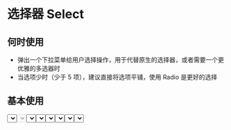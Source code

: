 # 选择器 Select

<BackTop />
<Watermark fullscreen content="Eh Antdesign UI" />

## 何时使用

- 弹出一个下拉菜单给用户选择操作，用于代替原生的选择器，或者需要一个更优雅的多选器时
- 当选项少时（少于 5 项），建议直接将选项平铺，使用 Radio 是更好的选择

<script setup lang="ts">
import { ref, watchEffect } from 'vue'
const options = ref([
      {
        label: '北京市',
        value: 1
      },
      {
        label: '上海市',
        value: 2
      },
      {
        label: '纽约市',
        value: 3
      },
      {
        label: '旧金山',
        value: 4
      },
      {
        label: '布宜诺斯艾利斯',
        value: 5
      },
      {
        label: '伊斯坦布尔',
        value: 6
      },
      {
        label: '拜占庭',
        value: 7
      },
      {
        label: '君士坦丁堡',
        value: 8
      }
    ])
const optionsDisabled = ref([
      {
        label: '北京市',
        value: 1
      },
      {
        label: '上海市',
        value: 2,
        disabled: true
      },
      {
        label: '纽约市',
        value: 3
      },
      {
        label: '旧金山',
        value: 4
      },
      {
        label: '布宜诺斯艾利斯',
        value: 5
      },
      {
        label: '伊斯坦布尔',
        value: 6
      },
      {
        label: '拜占庭',
        value: 7
      },
      {
        label: '君士坦丁堡',
        value: 8
      }
    ])
const optionsCustom = ref([
      {
        name: '北京市',
        id: 1
      },
      {
        name: '上海市',
        id: 2
      },
      {
        name: '纽约市',
        id: 3
      },
      {
        name: '旧金山',
        id: 4
      },
      {
        name: '布宜诺斯艾利斯',
        id: 5
      },
      {
        name: '伊斯坦布尔',
        id: 6
      },
      {
        name: '拜占庭',
        id: 7
      },
      {
        name: '君士坦丁堡',
        id: 8
      }
    ])
const selectedValue = ref(1)
watchEffect(() => {
  console.log('selectedValue:', selectedValue.value)
})
function onChange (value: string|number, label: string,  index: number) {
  console.log('value:', value)
  console.log('label:', label)
  console.log('index:', index)
}
// 自定义过滤函数，但选项的 value 值大于 输入项时返回 true
function filter (inputValue: string, option: any) {
  return option.value > inputValue
}
</script>

## 基本使用

<Select :options="options" v-model="selectedValue" />

::: details Show Code

```vue
<script setup lang="ts">
import { ref, watchEffect } from 'vue'
const options = ref([
      {
        label: '北京市',
        value: 1
      },
      {
        label: '上海市',
        value: 2
      },
      {
        label: '纽约市',
        value: 3
      },
      {
        label: '旧金山',
        value: 4
      },
      {
        label: '布宜诺斯艾利斯',
        value: 5
      },
      {
        label: '伊斯坦布尔',
        value: 6
      },
      {
        label: '拜占庭',
        value: 7
      },
      {
        label: '君士坦丁堡',
        value: 8
      }
    ])
const selectedValue = ref(1)
watchEffect(() => {
  console.log('selectedValue:', selectedValue.value)
})
</script>
<template>
  <Select :options="options" v-model="selectedValue" />
</template>
```

:::

## 禁用

<Select :options="options" v-model="selectedValue" disabled />

::: details Show Code

```vue
<script setup lang="ts">
import { ref } from 'vue'
const options = ref([
      {
        label: '北京市',
        value: 1
      },
      {
        label: '上海市',
        value: 2
      },
      {
        label: '纽约市',
        value: 3
      },
      {
        label: '旧金山',
        value: 4
      },
      {
        label: '布宜诺斯艾利斯',
        value: 5
      },
      {
        label: '伊斯坦布尔',
        value: 6
      },
      {
        label: '拜占庭',
        value: 7
      },
      {
        label: '君士坦丁堡',
        value: 8
      }
    ])
const selectedValue = ref(1)
</script>
<template>
  <Select :options="options" v-model="selectedValue" disabled />
</template>
```

:::

## 禁用选项

<Select :options="optionsDisabled" v-model="selectedValue" />

::: details Show Code

```vue
<script setup lang="ts">
import { ref } from 'vue'
const optionsDisabled = ref([
      {
        label: '北京市',
        value: 1
      },
      {
        label: '上海市',
        value: 2,
        disabled: true
      },
      {
        label: '纽约市',
        value: 3
      },
      {
        label: '旧金山',
        value: 4
      },
      {
        label: '布宜诺斯艾利斯',
        value: 5
      },
      {
        label: '伊斯坦布尔',
        value: 6
      },
      {
        label: '拜占庭',
        value: 7
      },
      {
        label: '君士坦丁堡',
        value: 8
      }
    ])
const selectedValue = ref(1)
</script>
<template>
  <Select :options="optionsDisabled" v-model="selectedValue" />
</template>
```

:::

## 支持清除

<Select
  :options="options"
  allow-clear
  v-model="selectedValue"
  @change="onChange" />

::: details Show Code

```vue
<script setup lang="ts">
import { ref, watchEffect } from 'vue'
const options = ref([
      {
        label: '北京市',
        value: 1
      },
      {
        label: '上海市',
        value: 2
      },
      {
        label: '纽约市',
        value: 3
      },
      {
        label: '旧金山',
        value: 4
      },
      {
        label: '布宜诺斯艾利斯',
        value: 5
      },
      {
        label: '伊斯坦布尔',
        value: 6
      },
      {
        label: '拜占庭',
        value: 7
      },
      {
        label: '君士坦丁堡',
        value: 8
      }
    ])
const selectedValue = ref(1)
watchEffect(() => {
  console.log('selectedValue:', selectedValue.value)
})
function onChange (value: string|number, label: string,  index: number) {
  console.log('value:', value)
  console.log('label:', label)
  console.log('index:', index)
}
</script>
<template>
  <Select
    :options="options"
    allow-clear
    v-model="selectedValue"
    @change="onChange" />
</template>
```

:::

## 支持搜索

<Select :options="options" search v-model="selectedValue" />

::: details Show Code

```vue
<script setup lang="ts">
import { ref, watchEffect } from 'vue'
const options = ref([
      {
        label: '北京市',
        value: 1
      },
      {
        label: '上海市',
        value: 2
      },
      {
        label: '纽约市',
        value: 3
      },
      {
        label: '旧金山',
        value: 4
      },
      {
        label: '布宜诺斯艾利斯',
        value: 5
      },
      {
        label: '伊斯坦布尔',
        value: 6
      },
      {
        label: '拜占庭',
        value: 7
      },
      {
        label: '君士坦丁堡',
        value: 8
      }
    ])
const selectedValue = ref(1)
watchEffect(() => {
  console.log('selectedValue:', selectedValue.value)
})
</script>
<template>
  <Select :options="options" search v-model="selectedValue" />
</template>
```

:::

## 自定义搜索过滤函数

<Select
  :options="options"
  search
  :filter="filter"
  v-model="selectedValue" />

::: details Show Code

```vue
<script setup lang="ts">
import { ref, watchEffect } from 'vue'
const options = ref([
      {
        label: '北京市',
        value: 1
      },
      {
        label: '上海市',
        value: 2
      },
      {
        label: '纽约市',
        value: 3
      },
      {
        label: '旧金山',
        value: 4
      },
      {
        label: '布宜诺斯艾利斯',
        value: 5
      },
      {
        label: '伊斯坦布尔',
        value: 6
      },
      {
        label: '拜占庭',
        value: 7
      },
      {
        label: '君士坦丁堡',
        value: 8
      }
    ])
const selectedValue = ref(1)
watchEffect(() => {
  console.log('selectedValue:', selectedValue.value)
})
// 自定义过滤函数，但选项的 value 值大于 输入项时返回 true
function filter (inputValue: string, option: any) {
  return option.value > inputValue
}
</script>
<template>
  <Select
    :options="options"
    search
    :filter="filter"
    v-model="selectedValue" />
</template>
```

:::

## 自定义样式

<Select
  :width="160"
  :height="36"
  :options="options"
  v-model="selectedValue" />

::: details Show Code

```vue
<script setup lang="ts">
import { ref, watchEffect } from 'vue'
const options = ref([
      {
        label: '北京市',
        value: 1
      },
      {
        label: '上海市',
        value: 2
      },
      {
        label: '纽约市',
        value: 3
      },
      {
        label: '旧金山',
        value: 4
      },
      {
        label: '布宜诺斯艾利斯',
        value: 5
      },
      {
        label: '伊斯坦布尔',
        value: 6
      },
      {
        label: '拜占庭',
        value: 7
      },
      {
        label: '君士坦丁堡',
        value: 8
      }
    ])
const selectedValue = ref(1)
watchEffect(() => {
  console.log('selectedValue:', selectedValue.value)
})
</script>
<template>
  <Select
    :width="160"
    :height="36"
    :options="options"
    v-model="selectedValue" />
</template>
```

:::

## 自定义节点 `label`、`value` 字段名

<Select
  :options="optionsCustom"
  label="name"
  value="id"
  v-model="selectedValue" />

::: details Show Code

```vue
<script setup lang="ts">
import { ref, watchEffect } from 'vue'
const optionsCustom = ref([
      {
        name: '北京市',
        id: 1
      },
      {
        name: '上海市',
        id: 2
      },
      {
        name: '纽约市',
        id: 3
      },
      {
        name: '旧金山',
        id: 4
      },
      {
        name: '布宜诺斯艾利斯',
        id: 5
      },
      {
        name: '伊斯坦布尔',
        id: 6
      },
      {
        name: '拜占庭',
        id: 7
      },
      {
        name: '君士坦丁堡',
        id: 8
      }
    ])
const selectedValue = ref(1)
watchEffect(() => {
  console.log('selectedValue:', selectedValue.value)
})
</script>
<template>
  <Select
    :options="optionsCustom"
    label="name"
    value="id"
    v-model="selectedValue" />
</template>
```

:::

## 自定义下拉面板展示数

<Select
  :options="options"
  :max-display="8"
  v-model="selectedValue" />

::: details Show Code

```vue
<script setup lang="ts">
import { ref, watchEffect } from 'vue'
const options = ref([
      {
        label: '北京市',
        value: 1
      },
      {
        label: '上海市',
        value: 2
      },
      {
        label: '纽约市',
        value: 3
      },
      {
        label: '旧金山',
        value: 4
      },
      {
        label: '布宜诺斯艾利斯',
        value: 5
      },
      {
        label: '伊斯坦布尔',
        value: 6
      },
      {
        label: '拜占庭',
        value: 7
      },
      {
        label: '君士坦丁堡',
        value: 8
      }
    ])
const selectedValue = ref(1)
watchEffect(() => {
  console.log('selectedValue:', selectedValue.value)
})
</script>
<template>
  <Select
    :options="options"
    :max-display="8"
    v-model="selectedValue" />
</template>
```

:::

## APIs

参数 | 说明 | 类型 | 默认值 | 必传
-- | -- | -- | -- | --
options | 选项数据 | Option[] | [] | false
label | 选项的 `label` 文本字段名 | string | 'label' | false
value | 选项的 `value` 值字段名 | string | 'value' | false
placeholder | 选择框默认文字 | string | '请选择' | false
disabled | 是否禁用 | boolean | false | false
allowClear | 是否支持清除 | boolean | false | false
search | 是否支持搜索 | boolean | false | false
filter | 过滤条件函数，仅当支持搜索时生效，根据输入项进行筛选：<li>默认为 `true` 时，筛选每个选项的文本字段 `label` 是否包含输入项，包含返回 `true`，反之返回 `false`</li><li>当其为函数 `Function` 时，接受 `inputValue` `option` 两个参数，当 `option` 符合筛选条件时，应返回 `true`，反之则返回 `false`</li> | Function &#124; true | true | false
width | 宽度，单位`px` | number | 120 | false
height | 高度，单位`px` | number | 32 | false
maxDisplay | 下拉面板最多能展示的下拉项数，超过后滚动显示 | number | 6 | false
modelValue <Tag color="cyan">v-model</Tag> | 当前选中的 `option` 条目 | number &#124; string &#124; null | null | false

## Option Type

名称 | 说明 | 类型 | 必传
-- | -- | -- | --
label | 选项名 | string | false
value | 选项值 | string &#124; number | false
disabled | 是否禁用选项 | boolean | false
[propName: string] | 添加一个字符串索引签名，用于包含带有任意数量的其他属性 | any | false

## Events

事件名称 | 说明 | 参数
-- | -- | --
change | 选项值改变后的回调 | (value: string &#124; number, label: string,  index: number) => void
